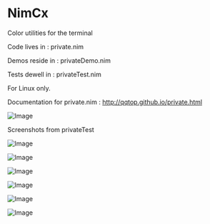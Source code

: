 # NimCx


Color utilities for the terminal


Code lives in   :  private.nim

Demos reside in :  privateDemo.nim

Tests dewell in :  privateTest.nim



For Linux only.


Documentation for private.nim : http://qqtop.github.io/private.html

![Image](../master/gnu.png?raw=true)



Screenshots from privateTest

![Image](../master/nimcolors9.png?raw=true)

![Image](../master/nimcolors3.png?raw=true)

![Image](../master/nimcolors4.png?raw=true)

![Image](../master/nimcolors5.png?raw=true)

![Image](../master/nimcolors6.png?raw=true)

![Image](../master/nimcolors10.png?raw=true)
